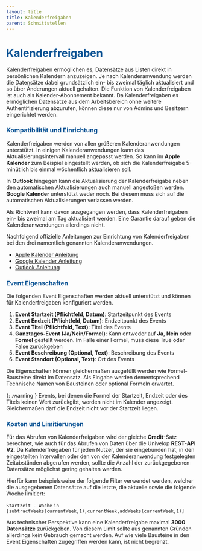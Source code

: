 ```yaml
---
layout: title
title: Kalenderfreigaben
parent: Schnittstellen
---
```


<!-- cspell:ignore Kalenderanwendung Kalenderanwendungen Kalenderfreigabe -->
# <span style="color:#0b5394">**Kalenderfreigaben**</span>

Kalenderfreigaben ermöglichen es, Datensätze aus Listen direkt in persönlichen Kalendern anzuzeigen. Je nach Kalenderanwendung werden die Datensätze dabei grundsätzlich ein- bis zweimal täglich aktualisiert und so über Änderungen aktuell gehalten. Die Funktion von Kalenderfreigaben ist auch als Kalender-Abonnement bekannt. Da Kalenderfreigaben es ermöglichen Datensätze aus dem Arbeitsbereich ohne weitere Authentifizierung abzurufen, können diese nur von Admins und Besitzern eingerichtet werden.

### <span style="color:#0b5394">**Kompatibilität und Einrichtung**</span>

Kalenderfreigaben werden von allen größeren Kalenderanwendungen unterstützt. In einigen Kalenderanwendungen kann das Aktualisierungsintervall manuell angepasst werden. So kann im **Apple Kalender** zum Beispiel eingestellt werden, ob sich die Kalenderfreigabe 5-minütlich bis einmal wöchentlich aktualisieren soll. 

In **Outlook** hingegen kann die Aktualisierung der Kalenderfreigabe neben den automatischen Aktualisierungen auch manuell angestoßen werden. **Google Kalender** unterstützt weder noch. Bei diesem muss sich auf die automatischen Aktualisierungen verlassen werden.

Als Richtwert kann davon ausgegangen werden, dass Kalenderfreigaben ein- bis zweimal am Tag aktualisiert werden. Eine Garantie darauf geben die Kalenderanwendungen allerdings nicht.

Nachfolgend offizielle Anleitungen zur Einrichtung von Kalenderfreigaben bei den drei namentlich genannten Kalenderanwendungen.

- [Apple Kalender Anleitung](https://support.apple.com/en-gb/guide/calendar/icl1022/mac)
- [Google Kalender Anleitung](https://support.google.com/calendar/answer/37100?hl=en&co=GENIE.Platform%3DDesktop)
- [Outlook Anleitung](https://support.microsoft.com/en-us/office/import-or-subscribe-to-a-calendar-in-outlook-com-or-outlook-on-the-web-cff1429c-5af6-41ec-a5b4-74f2c278e98c)

### <span style="color:#0b5394">**Event Eigenschaften**</span>

Die folgenden Event Eigenschaften werden aktuell unterstützt und können für Kalenderfreigaben konfiguriert werden. 

1. **Event Startzeit (Pflichtfeld, Datum)**: Startzeitpunkt des Events
1. **Event Endzeit (Pflichtfeld, Datum)**: Endzeitpunkt des Events
1. **Event Titel (Pflichtfeld, Text)**: Titel des Events
1. **Ganztages-Event (Ja/Nein/Formel)**: Kann entweder auf **Ja**, **Nein** oder **Formel** gestellt werden. Im Falle einer Formel, muss diese True oder False zurückgeben
1. **Event Beschreibung (Optional, Text)**: Beschreibung des Events
1. **Event Standort (Optional, Text)**: Ort des Events

Die Eigenschaften können gleichermaßen ausgefüllt werden wie Formel-Bausteine direkt im Datensatz. Als Eingabe werden dementsprechend Technische Namen von Bausteinen oder optional Formeln erwartet.

{: .warning }
Events, bei denen die Formel der Startzeit, Endzeit oder des Titels keinen Wert zurückgibt, werden nicht im Kalender angezeigt. Gleichermaßen darf die Endzeit nicht vor der Startzeit liegen.

### <span style="color:#0b5394">**Kosten und Limitierungen**</span>

Für das Abrufen von Kalenderfreigaben wird der gleiche **Credit**-Satz berechnet, wie auch für das Abrufen von Daten über die Univelop **REST-API V2**. Da Kalenderfreigaben für jeden Nutzer, der sie eingebunden hat, in den eingestellten Intervallen oder den von der Kalenderanwendung festgelegten Zeitabständen abgerufen werden, sollte die Anzahl der zurückgegebenen Datensätze möglichst gering gehalten werden.

Hierfür kann beispielsweise der folgende Filter verwendet werden, welcher die ausgegebenen Datensätze auf die letzte, die aktuelle sowie die folgende Woche limitiert:

`Startzeit - Woche` `in` `[subtractWeeks(currentWeek,1),currentWeek,addWeeks(currentWeek,1)]`

Aus technischer Perspektive kann eine Kalenderfreigabe maximal **3000 Datensätze** zurückgeben. Von diesem Limit sollte aus genannten Gründen allerdings kein Gebrauch gemacht werden. Auf wie viele Bausteine in den Event Eigenschaften zugegriffen werden kann, ist nicht begrenzt.